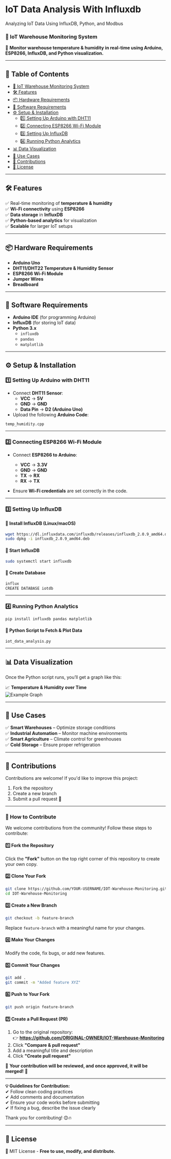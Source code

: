 # IoT Data Analysis With Influxdb
Analyzing IoT Data Using InfluxDB, Python, and Modbus

### **📌 IoT Warehouse Monitoring System**  
🚀 **Monitor warehouse temperature & humidity in real-time using Arduino, ESP8266, InfluxDB, and Python visualization.**  

---

## **📖 Table of Contents**
- [📌 IoT Warehouse Monitoring System](#-iot-warehouse-monitoring-system)
- [🛠 Features](#-features)
- [📦 Hardware Requirements](#-hardware-requirements)
- [📑 Software Requirements](#-software-requirements)
- [⚙️ Setup & Installation](#️-setup--installation)
  - [1️⃣ Setting Up Arduino with DHT11](#1️⃣-setting-up-arduino-with-dht11)
  - [2️⃣ Connecting ESP8266 Wi-Fi Module](#2️⃣-connecting-esp8266-wi-fi-module)
  - [3️⃣ Setting Up InfluxDB](#3️⃣-setting-up-influxdb)
  - [4️⃣ Running Python Analytics](#4️⃣-running-python-analytics)
- [📊 Data Visualization](#-data-visualization)
- [📌 Use Cases](#-use-cases)
- [📩 Contributions](#-contributions)
- [📜 License](#-license)

---

## **🛠 Features**
✅ Real-time monitoring of **temperature & humidity**  
✅ **Wi-Fi connectivity** using **ESP8266**  
✅ **Data storage** in **InfluxDB**  
✅ **Python-based analytics** for visualization  
✅ **Scalable** for larger IoT setups  

---

## **📦 Hardware Requirements**
- **Arduino Uno**  
- **DHT11/DHT22 Temperature & Humidity Sensor**  
- **ESP8266 Wi-Fi Module**  
- **Jumper Wires**  
- **Breadboard**  

---

## **📑 Software Requirements**
- **Arduino IDE** (for programming Arduino)  
- **InfluxDB** (for storing IoT data)  
- **Python 3.x**  
  - `influxdb`  
  - `pandas`  
  - `matplotlib`  

---

## **⚙️ Setup & Installation**

### **1️⃣ Setting Up Arduino with DHT11**
- Connect **DHT11 Sensor**:  
  - **VCC** → **5V**  
  - **GND** → **GND**  
  - **Data Pin** → **D2 (Arduino Uno)**  
- Upload the following **Arduino Code**:

`temp_humidity.cpp`

---

### **2️⃣ Connecting ESP8266 Wi-Fi Module**
- Connect **ESP8266 to Arduino**:
  - **VCC** → **3.3V**
  - **GND** → **GND**
  - **TX** → **RX**
  - **RX** → **TX**

- Ensure **Wi-Fi credentials** are set correctly in the code.  

---

### **3️⃣ Setting Up InfluxDB**
#### **🔹 Install InfluxDB (Linux/macOS)**
```sh
wget https://dl.influxdata.com/influxdb/releases/influxdb_2.0.9_amd64.deb
sudo dpkg -i influxdb_2.0.9_amd64.deb
```
#### **🔹 Start InfluxDB**
```sh
sudo systemctl start influxdb
```
#### **🔹 Create Database**
```sh
influx
CREATE DATABASE iotdb
```

---

### **4️⃣ Running Python Analytics**
```sh
pip install influxdb pandas matplotlib
```

#### **🔹 Python Script to Fetch & Plot Data**

`iot_data_analysis.py`

---

## **📊 Data Visualization**
Once the Python script runs, you’ll get a graph like this:  

📈 **Temperature & Humidity over Time**  
![Example Graph](https://upload.wikimedia.org/wikipedia/commons/thumb/1/1b/Temperature_Humidity_Graph.png/500px-Temperature_Humidity_Graph.png)  

---

## **📌 Use Cases**
✅ **Smart Warehouses** – Optimize storage conditions  
✅ **Industrial Automation** – Monitor machine environments  
✅ **Smart Agriculture** – Climate control for greenhouses  
✅ **Cold Storage** – Ensure proper refrigeration  

---

## **📩 Contributions**
Contributions are welcome! If you'd like to improve this project:  
1. Fork the repository  
2. Create a new branch  
3. Submit a pull request 🚀  

---

### **📩 How to Contribute**  

We welcome contributions from the community! Follow these steps to contribute:  

#### **1️⃣ Fork the Repository**  
Click the **"Fork"** button on the top right corner of this repository to create your own copy.  

#### **2️⃣ Clone Your Fork**  
```sh
git clone https://github.com/YOUR-USERNAME/IOT-Warehouse-Monitoring.git
cd IOT-Warehouse-Monitoring
```

#### **3️⃣ Create a New Branch**  
```sh
git checkout -b feature-branch
```
Replace `feature-branch` with a meaningful name for your changes.

#### **4️⃣ Make Your Changes**  
Modify the code, fix bugs, or add new features.

#### **5️⃣ Commit Your Changes**  
```sh
git add .
git commit -m "Added feature XYZ"
```

#### **6️⃣ Push to Your Fork**  
```sh
git push origin feature-branch
```

#### **7️⃣ Create a Pull Request (PR)**  
1. Go to the original repository:  
   👉 **https://github.com/ORIGINAL-OWNER/IOT-Warehouse-Monitoring**  
2. Click **"Compare & pull request"**  
3. Add a meaningful title and description  
4. Click **"Create pull request"**  

🎉 **Your contribution will be reviewed, and once approved, it will be merged!** 🚀  

---  

**💡 Guidelines for Contribution:**  
✔ Follow clean coding practices  
✔ Add comments and documentation  
✔ Ensure your code works before submitting  
✔ If fixing a bug, describe the issue clearly  

Thank you for contributing! 😊🔥

---

## **📜 License**
📄 MIT License - **Free to use, modify, and distribute.**  

